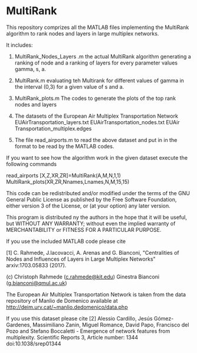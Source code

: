 # MultiRank

This repository comprizes all the MATLAB files implementing  the MultiRank algorithm 
to rank nodes and layers in large multiplex networks.

It includes:

1) MultiRank_Nodes_Layers .m
the actual MultiRank algorithm generating a ranking of node and a ranking of layers for every parameter values
gamma, s, a.
2) MultiRank.m evaluating teh Multirank for different values of gamma in the interval (0,3) for a given value of s and a.
3) MultiRank_plots.m The codes to generate the plots of the top rank nodes and layers

4) The datasets of the European Air Multiplex Transportation Network
EUAirTransportation_layers.txt
EUAirTransportation_nodes.txt
EUAir Transportation_multiplex.edges

5) The file read_airports.m to read the above dataset and put in in the format to be read by the MATLAB codes.

If you want to see how the algorithm work in the given dataset execute the following commands
 
 read_airports
 [X,Z,XR,ZR]=MultiRank(A,M,N,1,1)
 MultiRank_plots(XR,ZR,Nnames,Lnames,N,M,15,15)
 
 This code can be redistributed and/or modified
 under the terms of the GNU General Public License as published by
 the Free Software Foundation, either version 3 of the License, or (at
 your option) any later version.
  
 This program is distributed ny the authors in the hope that it will be 
 useful, but WITHOUT ANY WARRANTY; without even the implied warranty of
 MERCHANTABILITY or FITNESS FOR A PARTICULAR PURPOSE.

  
 If you use the included MATLAB code please cite 

 [1]   C. Rahmede, J.Iacovacci, A. Arenas and G. Bianconi, 
"Centralities of Nodes and Influences of Layers in Large Multiplex Networks"
 arxiv:1703.05833 (2017).

 (c) Christoph Rahmede (c.rahmede@kit.edu)
     Ginestra Bianconi (g.bianconi@qmul.ac.uk)  

The European Air Multiplex Transportation Network is taken from the data repository of Manlio de Domenico available at 
http://deim.urv.cat/~manlio.dedomenico/data.php

If you use this dataset please cite 
[2] Alessio Cardillo, Jesús Gómez-Gardenes, Massimiliano Zanin, Miguel Romance, David Papo, Francisco del Pozo and Stefano Boccaletti - Emergence of network features from multiplexity. Scientific Reports 3, Article number: 1344 doi:10.1038/srep01344 
